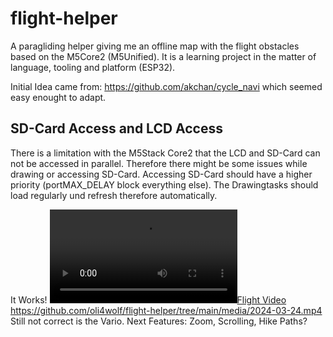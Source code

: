 # flight-helper
A paragliding helper giving me an offline map with the flight obstacles based on the M5Core2 (M5Unified).
It is a learning project in the matter of language, tooling and platform (ESP32).

Initial Idea came from: https://github.com/akchan/cycle_navi which seemed easy enought to adapt.

## SD-Card Access and LCD Access ##
There is a limitation with the M5Stack Core2 that the LCD and SD-Card can not be accessed in parallel.
Therefore there might be some issues while drawing or accessing SD-Card.
Accessing SD-Card should have a higher priority (portMAX_DELAY block everything else). The Drawingtasks should load regularly und refresh therefore automatically.

It Works!
[![Flight Video](https://github.com/oli4wolf/flight-helper/tree/main/media/2024-03-24.mp4)](https://github.com/oli4wolf/flight-helper/tree/main/media/2024-03-24.mp4)
https://github.com/oli4wolf/flight-helper/tree/main/media/2024-03-24.mp4
Still not correct is the Vario.
Next Features: Zoom, Scrolling, Hike Paths?
